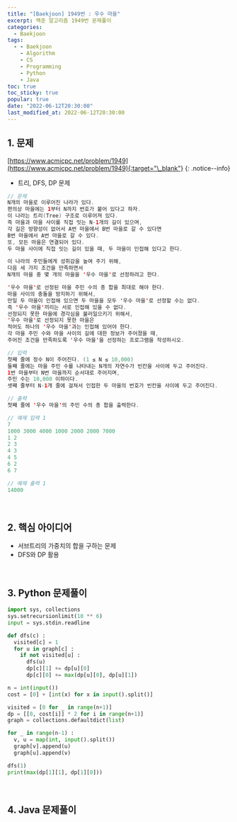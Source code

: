 ```yaml
---
title: "[Baekjoon] 1949번 : 우수 마을"
excerpt: 백준 알고리즘 1949번 문제풀이
categories:
  - Baekjoon
tags:
  - - Baekjoon
    - Algorithm
    - CS
    - Programming
    - Python
    - Java
toc: true
toc_sticky: true
popular: true
date: "2022-06-12T20:30:00"
last_modified_at: 2022-06-12T20:30:00
---
```


## 1. 문제

[https://www.acmicpc.net/problem/1949](https://www.acmicpc.net/problem/1949){:target="\_blank"}
{: .notice--info}

- 트리, DFS, DP 문제

```java
// 문제
N개의 마을로 이루어진 나라가 있다. 
편의상 마을에는 1부터 N까지 번호가 붙어 있다고 하자. 
이 나라는 트리(Tree) 구조로 이루어져 있다. 
즉 마을과 마을 사이를 직접 잇는 N-1개의 길이 있으며, 
각 길은 방향성이 없어서 A번 마을에서 B번 마을로 갈 수 있다면 
B번 마을에서 A번 마을로 갈 수 있다. 
또, 모든 마을은 연결되어 있다. 
두 마을 사이에 직접 잇는 길이 있을 때, 두 마을이 인접해 있다고 한다.

이 나라의 주민들에게 성취감을 높여 주기 위해, 
다음 세 가지 조건을 만족하면서 
N개의 마을 중 몇 개의 마을을 '우수 마을'로 선정하려고 한다.

'우수 마을'로 선정된 마을 주민 수의 총 합을 최대로 해야 한다.
마을 사이의 충돌을 방지하기 위해서, 
만일 두 마을이 인접해 있으면 두 마을을 모두 '우수 마을'로 선정할 수는 없다. 
즉 '우수 마을'끼리는 서로 인접해 있을 수 없다.
선정되지 못한 마을에 경각심을 불러일으키기 위해서, 
'우수 마을'로 선정되지 못한 마을은 
적어도 하나의 '우수 마을'과는 인접해 있어야 한다.
각 마을 주민 수와 마을 사이의 길에 대한 정보가 주어졌을 때, 
주어진 조건을 만족하도록 '우수 마을'을 선정하는 프로그램을 작성하시오.

// 입력
첫째 줄에 정수 N이 주어진다. (1 ≤ N ≤ 10,000) 
둘째 줄에는 마을 주민 수를 나타내는 N개의 자연수가 빈칸을 사이에 두고 주어진다. 
1번 마을부터 N번 마을까지 순서대로 주어지며, 
주민 수는 10,000 이하이다. 
셋째 줄부터 N-1개 줄에 걸쳐서 인접한 두 마을의 번호가 빈칸을 사이에 두고 주어진다.

// 출력
첫째 줄에 '우수 마을'의 주민 수의 총 합을 출력한다.

// 예제 입력 1 
7
1000 3000 4000 1000 2000 2000 7000
1 2
2 3
4 3
4 5
6 2
6 7

// 예제 출력 1 
14000
```

<br>

## 2. 핵심 아이디어

- 서브트리의 가중치의 합을 구하는 문제
- DFS와 DP 활용

<br>

## 3. Python 문제풀이

```python
import sys, collections
sys.setrecursionlimit(10 ** 6)
input = sys.stdin.readline

def dfs(c) :
  visited[c] = 1
  for u in graph[c] :
    if not visited[u] :
      dfs(u)
      dp[c][1] += dp[u][0]
      dp[c][0] += max(dp[u][0], dp[u][1])

n = int(input())
cost = [0] + [int(x) for x in input().split()]

visited = [0 for _ in range(n+1)]
dp = [[0, cost[i]] * 2 for i in range(n+1)]
graph = collections.defaultdict(list)

for _ in range(n-1) :
  v, u = map(int, input().split())
  graph[v].append(u)
  graph[u].append(v)

dfs(1)
print(max(dp[1][1], dp[1][0]))
```

<br>

## 4. Java 문제풀이

```java

```
